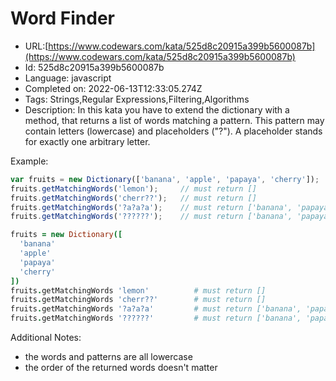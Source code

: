 # Word Finder

 - URL:[https://www.codewars.com/kata/525d8c20915a399b5600087b](https://www.codewars.com/kata/525d8c20915a399b5600087b)
 - Id: 525d8c20915a399b5600087b
 - Language: javascript
 - Completed on: 2022-06-13T12:33:05.274Z
 - Tags: Strings,Regular Expressions,Filtering,Algorithms
 - Description:
In this kata you have to extend the dictionary with a method, that returns a list of words matching a pattern. This pattern may contain letters (lowercase) and placeholders ("?"). A placeholder stands for exactly one arbitrary letter.

Example:

```javascript
var fruits = new Dictionary(['banana', 'apple', 'papaya', 'cherry']);
fruits.getMatchingWords('lemon');     // must return []
fruits.getMatchingWords('cherr??');   // must return []
fruits.getMatchingWords('?a?a?a');    // must return ['banana', 'papaya']
fruits.getMatchingWords('??????');    // must return ['banana', 'papaya', 'cherry']
```

```coffeescript
fruits = new Dictionary([
  'banana'
  'apple'
  'papaya'
  'cherry'
])
fruits.getMatchingWords 'lemon'          # must return []
fruits.getMatchingWords 'cherr??'        # must return []
fruits.getMatchingWords '?a?a?a'         # must return ['banana', 'papaya']
fruits.getMatchingWords '??????'         # must return ['banana', 'papaya', 'cherry']
```

Additional Notes:

* the words and patterns are all lowercase
* the order of the returned words doesn't matter
